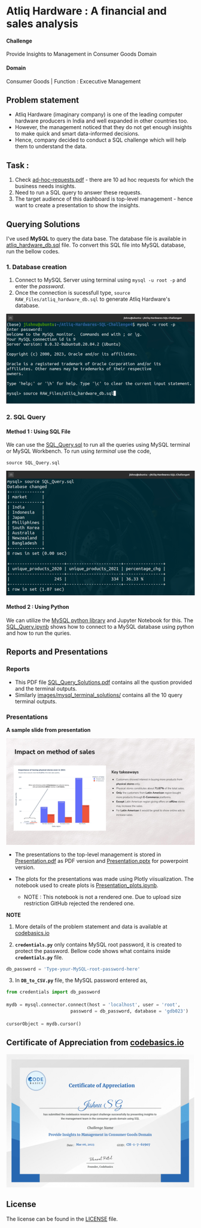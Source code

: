 # **Atliq Hardware : A financial and sales analysis**

#### Challenge
Provide Insights to Management in Consumer Goods Domain

#### Domain
Consumer Goods | Function : Excecutive Management

## Problem statement

- Atliq Hardware (imaginary company) is one of the leading computer hardware  producers in India and well expanded in other countries too.
- However, the management noticed that they do not get enough insights to make  quick and smart data-informed decisions.
- Hence, company decided to conduct a SQL challenge which will help them to understand the data.

## Task :

1. Check [ad-hoc-requests.pdf](RAW_Files/ad-hoc-requests.pdf) - there are 10 ad hoc requests for which the business needs insights.
2. Need to run a SQL query to answer these requests. 
3. The target audience of this dashboard is top-level management - hence want to create a presentation to show the insights.

## **Querying Solutions**

I've used **MySQL** to query the data base. The database file is available in [atliq_hardware_db.sql](RAW_Files/atliq_hardware_db.sql) file. To convert this SQL file into MySQL database, run the bellow codes.

### 1. Database creation
1. Connect to MySQL Server using terminal using `mysql -u root -p` and enter the *password*.
2. Once the connection is sucessfull type, `source RAW_Files/atliq_hardware_db.sql` to generate Atliq Hardware's database.

![Steps to connect and create database in MySQL via terminal - Ubuntu](images/MySQL-Terminal.png)

### 2. SQL Query

#### Method 1 : Using SQL File

We can use the [SQL_Query.sql](SQL_Query.sql) to run all the queries using MySQL terminal or MySQL Workbench. To run using *terminal* use the code,

```
source SQL_Query.sql
```

![How to run SQL_Query.sql using terminal](images/MySQL-Querying.png)

#### Method 2 : Using Python

We can utilize the [MySQL python library](https://pypi.org/project/mysql-connector-python/) and Jupyter Notebook for this. The [SQL_Query.ipynb](SQL_Query.ipynb) shows how to connect to a MySQL database using python and how to run the quries.


## **Reports and Presentations**

### Reports

- This PDF file [SQL_Query_Solutions.pdf](SQL_Query_Solutions.pdf) contains all the qustion provided and the terminal outputs.
- Similarly [images/mysql_terminal_solutions/](images/mysql_terminal_solutions/) contains all the 10 query terminal outputs.

### Presentations

**A sample slide from presentation**

<p><a href = 'https://github.com/jishnukoliyadan/Atliq-Hardwares-SQL-Challenge4/blob/master/Presentation.pdf' target = '_blank'> 
<img src = 'images/sample_slide.jpg' alt = 'sample slide from presentation'>
</a></p>

- The presentations to the top-level management is stored in [Presentation.pdf](Presentation.pdf) as PDF version and [Presentation.pptx](Presentation.pptx) for powerpoint version.
- The plots for the presentations was made using Plotly viisualization. The notebook used to create plots is [Presentation_plots.ipynb](Presentation_plots.ipynb).
  
    - NOTE : This notebook is not a rendered one. Due to upload size restriction GitHub rejected the rendered one.

**NOTE**

1. More details of the problem statement and data is available at [codebasics.io](https://codebasics.io/challenge/codebasics-resume-project-challenge)

2. **`credentials.py`** only contains MySQL root password, it is created to protect the password. Bellow code shows what contains inside **`credentials.py`** file.

```py
db_password = 'Type-your-MySQL-root-password-here'
```

3. In **`DB_to_CSV.py`** file, the MySQL password entered as,

```py
from credentials import db_password

mydb = mysql.connector.connect(host = 'localhost', user = 'root',
                        password = db_password, database = 'gdb023')
                        
cursorObject = mydb.cursor()
```

## Certificate of Appreciation from [codebasics.io](https://codebasics.io/)

<p><a href = 'https://codebasics.io/download-certificate-pdf/CH-1-7-61907' target = '_blank'> 
<img src = 'images/Certificate_of_Appreciation_CH-1-7-61907.jpg' alt = 'sample slide from presentation'>
</a></p>

## License

The license can be found in the [LICENSE](LICENSE) file.